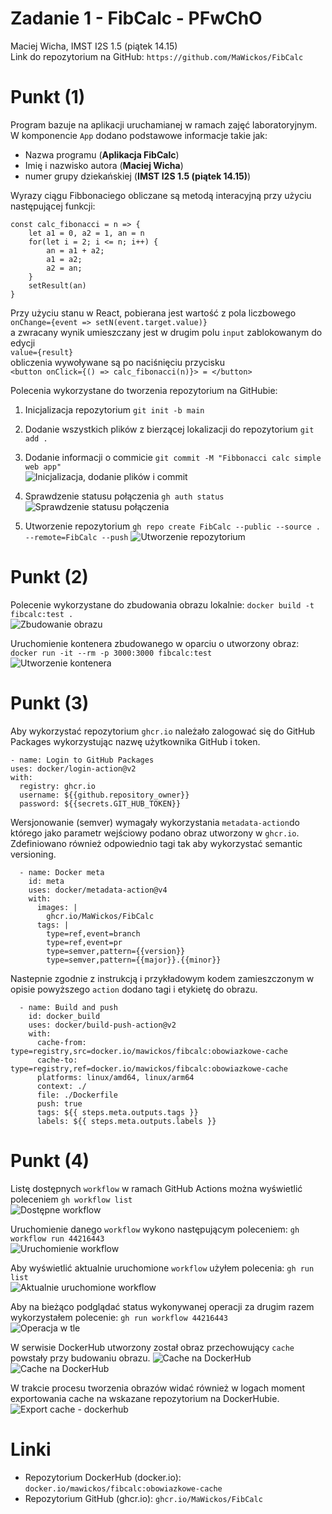 # Zadanie 1 - FibCalc - PFwChO
Maciej Wicha, IMST I2S 1.5 (piątek 14.15) \
Link do repozytorium na GitHub: `https://github.com/MaWickos/FibCalc`

# Punkt (1)
Program bazuje na aplikacji uruchamianej w ramach zajęć laboratoryjnym. 
W komponencie `App` dodano podstawowe informacje takie jak:
- Nazwa programu (**Aplikacja FibCalc**)
- Imię i nazwisko autora (**Maciej Wicha**)
- numer grupy dziekańskiej (**IMST I2S 1.5 (piątek 14.15)**)

Wyrazy ciągu Fibbonaciego obliczane są metodą interacyjną przy użyciu następującej funkcji:
```
const calc_fibonacci = n => {
    let a1 = 0, a2 = 1, an = n
    for(let i = 2; i <= n; i++) {
        an = a1 + a2;
        a1 = a2;
        a2 = an;
    }
    setResult(an)
}
```
Przy użyciu stanu w React, pobierana jest wartość z pola liczbowego \
`onChange={event => setN(event.target.value)}` \
a zwracany wynik umieszczany jest w drugim polu `input` zablokowanym do edycji \
`value={result}` \
obliczenia wywoływane są po naciśnięciu przycisku \
`<button onClick={() => calc_fibonacci(n)}> = </button>`

Polecenia wykorzystane do tworzenia repozytorium na  GitHubie:
1. Inicjalizacja repozytorium `git init -b main`

2. Dodanie wszystkich plików z bierzącej lokalizacji do repozytorium `git add .`

3. Dodanie informacji o commicie  `git commit -M "Fibbonacci calc simple web app"` \
![Inicjalizacja, dodanie plików i commit](https://github.com/MaWickos/FibCalc/blob/main/images/zad1_1_1.png)

4. Sprawdzenie statusu połączenia `gh auth status` \
![Sprawdzenie statusu połączenia](https://github.com/MaWickos/FibCalc/blob/main/images/zad1_1_2.png)

5. Utworzenie repozytorium  `gh repo create FibCalc --public --source . --remote=FibCalc --push`
![Utworzenie repozytorium](https://github.com/MaWickos/FibCalc/blob/main/images/zad1_1_3.png)

# Punkt (2)
Polecenie wykorzystane do zbudowania obrazu lokalnie: 
`docker build -t fibcalc:test .` \
![Zbudowanie obrazu](https://github.com/MaWickos/FibCalc/blob/main/images/zad1_2_1.png)

Uruchomienie kontenera zbudowanego w oparciu o utworzony obraz: 
`docker run -it --rm -p 3000:3000 fibcalc:test` \
![Utworzenie kontenera](https://github.com/MaWickos/FibCalc/blob/main/images/zad1_2_2.png)

# Punkt (3)
Aby wykorzystać repozytorium `ghcr.io` należało zalogować się do GitHub Packages wykorzystując nazwę użytkownika GitHub i token.
```
- name: Login to GitHub Packages
uses: docker/login-action@v2
with:
  registry: ghcr.io
  username: ${{github.repository_owner}}
  password: ${{secrets.GIT_HUB_TOKEN}}
```

Wersjonowanie (semver) wymagały wykorzystania `metadata-action`do którego jako parametr wejściowy podano obraz utworzony w `ghcr.io`. Zdefiniowano również odpowiednio tagi tak aby wykorzystać semantic versioning.
```
  - name: Docker meta
    id: meta
    uses: docker/metadata-action@v4
    with:
      images: |
        ghcr.io/MaWickos/FibCalc
      tags: |
        type=ref,event=branch
        type=ref,event=pr
        type=semver,pattern={{version}}
        type=semver,pattern={{major}}.{{minor}}
```

Nastepnie zgodnie z instrukcją i przykładowym kodem zamieszczonym w opisie powyższego `action` dodano tagi i etykietę do obrazu.
```
  - name: Build and push
    id: docker_build
    uses: docker/build-push-action@v2
    with:
      cache-from: type=registry,src=docker.io/mawickos/fibcalc:obowiazkowe-cache
      cache-to: type=registry,ref=docker.io/mawickos/fibcalc:obowiazkowe-cache
      platforms: linux/amd64, linux/arm64
      context: ./
      file: ./Dockerfile
      push: true
      tags: ${{ steps.meta.outputs.tags }}
      labels: ${{ steps.meta.outputs.labels }}
  ```

# Punkt (4)
Listę dostępnych `workflow` w ramach GitHub Actions można wyświetlić poleceniem `gh workflow list` \
![Dostępne workflow](https://github.com/MaWickos/FibCalc/blob/main/images/zad1_4_1.png)

Uruchomienie danego `workflow` wykono następującym poleceniem: `gh workflow run 44216443` \
![Uruchomienie workflow](https://github.com/MaWickos/FibCalc/blob/main/images/zad1_4_2.png)

Aby wyświetlić aktualnie uruchomione `workflow` użyłem polecenia: `gh run list` \
![Aktualnie uruchomione workflow](https://github.com/MaWickos/FibCalc/blob/main/images/zad1_4_3.png)

Aby na bieżąco podglądać status wykonywanej operacji za drugim razem wykorzystałem polecenie: `gh run workflow 44216443` \
![Operacja w tle](https://github.com/MaWickos/FibCalc/blob/main/images/zad1_4_4.png)

W serwisie DockerHub utworzony został obraz przechowujący `cache` powstały przy budowaniu obrazu.
![Cache na DockerHub](https://github.com/MaWickos/FibCalc/blob/main/images/zad1_3_1.png)
![Cache na DockerHub](https://github.com/MaWickos/FibCalc/blob/main/images/zad1_3_2.png)

W trakcie procesu tworzenia obrazów widać również w logach moment exportowania cache na wskazane repozytorium na DockerHubie.
![Export cache - dockerhub](https://github.com/MaWickos/FibCalc/blob/main/images/zad1_3_3.png)

# Linki
- Repozytorium DockerHub (docker.io): `docker.io/mawickos/fibcalc:obowiazkowe-cache`
- Repozytorium GitHub (ghcr.io): `ghcr.io/MaWickos/FibCalc`
